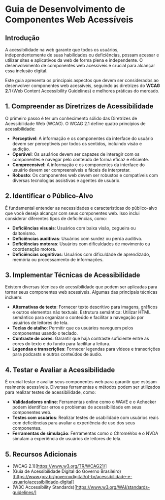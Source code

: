 # Guia de Desenvolvimento de Componentes Web Acessíveis

## Introdução

A acessibilidade na web garante que todos os usuários, independentemente de suas habilidades ou deficiências, possam acessar e utilizar sites e aplicativos da web de forma plena e independente. O desenvolvimento de componentes web acessíveis é crucial para alcançar essa inclusão digital.

Este guia apresenta os principais aspectos que devem ser considerados ao desenvolver componentes web acessíveis, seguindo as diretrizes do **WCAG 2.1** (Web Content Accessibility Guidelines) e melhores práticas do mercado.

## 1. Compreender as Diretrizes de Acessibilidade

O primeiro passo é ter um conhecimento sólido das Diretrizes de Acessibilidade Web (WCAG). O WCAG 2.1 define quatro princípios de acessibilidade:

- **Perceptível**: A informação e os componentes da interface do usuário devem ser perceptíveis por todos os sentidos, incluindo visão e audição.
- **Operável**: Os usuários devem ser capazes de interagir com os componentes e navegar pelo conteúdo de forma eficaz e eficiente.
- **Compreensível**: A informação e os componentes da interface do usuário devem ser compreensíveis e fáceis de interpretar.
- **Robusto**: Os componentes web devem ser robustos e compatíveis com diversas tecnologias assistivas e agentes de usuário.

## 2. Identificar o Público-Alvo

É fundamental entender as necessidades e características do público-alvo que você deseja alcançar com seus componentes web. Isso inclui considerar diferentes tipos de deficiências, como:

- **Deficiências visuais**: Usuários com baixa visão, cegueira ou daltonismo.
- **Deficiências auditivas**: Usuários com surdez ou perda auditiva.
- **Deficiências motoras**: Usuários com dificuldades de movimento ou coordenação motora.
- **Deficiências cognitivas**: Usuários com dificuldade de aprendizado, memória ou processamento de informações.

## 3. Implementar Técnicas de Acessibilidade

Existem diversas técnicas de acessibilidade que podem ser aplicadas para tornar seus componentes web acessíveis. Algumas das principais técnicas incluem:

- **Alternativas de texto**: Fornecer texto descritivo para imagens, gráficos e outros elementos não textuais.
Estrutura semântica: Utilizar HTML semântico para organizar o conteúdo e facilitar a navegação por usuários de leitores de tela.
- **Teclas de atalho**: Permitir que os usuários naveguem pelos componentes usando o teclado.
- **Contraste de cores**: Garantir que haja contraste suficiente entre as cores do texto e do fundo para facilitar a leitura.
- **Legendas e transcrições**: Fornecer legendas para vídeos e transcrições para podcasts e outros conteúdos de áudio.

## 4. Testar e Avaliar a Acessibilidade

É crucial testar e avaliar seus componentes web para garantir que estejam realmente acessíveis. Diversas ferramentas e métodos podem ser utilizados para realizar testes de acessibilidade, como:

- **Validadadores online**: Ferramentas online como o WAVE e o Achecker podem identificar erros e problemas de acessibilidade em seus componentes web.
- **Testes com usuários**: Realizar testes de usabilidade com usuários reais com deficiências para avaliar a experiência de uso dos seus componentes.
- **Ferramentas de simulação**: Ferramentas como o ChromeVox e o NVDA simulam a experiência de usuários de leitores de tela.

## 5. Recursos Adicionais

- (WCAG 2.1)[https://www.w3.org/TR/WCAG21/]
- (Guia de Acessibilidade Digital do Governo Brasileiro)[https://www.gov.br/governodigital/pt-br/acessibilidade-e-usuario/acessibilidade-digital]
- (W3C Accessibility Standards)[https://www.w3.org/WAI/standards-guidelines/]